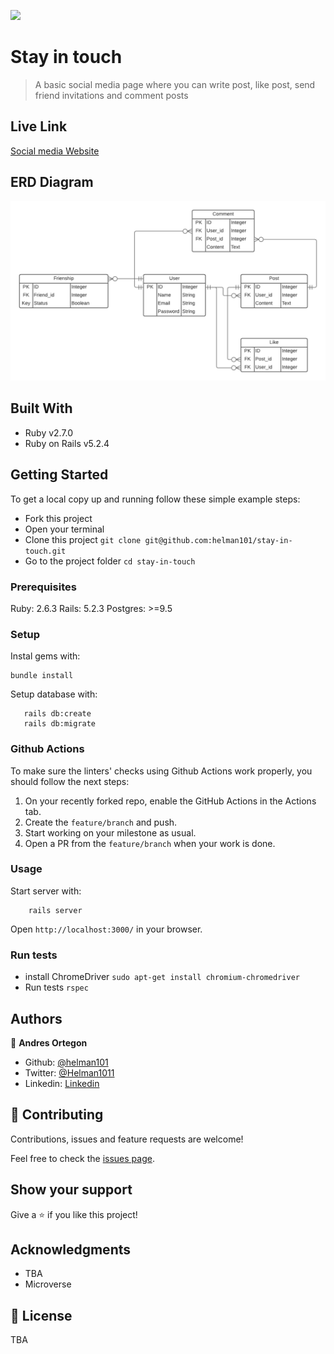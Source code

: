 ![](https://img.shields.io/badge/Microverse-blueviolet)

# Stay in touch

> A basic social media page where you can write post, like post, send friend invitations and comment posts

## Live Link

[Social media Website](https://peaceful-harbor-57366.herokuapp.com/users/sign_in)

## ERD Diagram

![screenshot](./docs/ERDdiagram2.png)

## Built With

- Ruby v2.7.0
- Ruby on Rails v5.2.4

## Getting Started

To get a local copy up and running follow these simple example steps:
- Fork this project
- Open your terminal
- Clone this project `git clone git@github.com:helman101/stay-in-touch.git`
- Go to the project folder `cd stay-in-touch`

### Prerequisites

Ruby: 2.6.3
Rails: 5.2.3
Postgres: >=9.5

### Setup

Instal gems with:

```
bundle install
```

Setup database with:

```
   rails db:create
   rails db:migrate
```

### Github Actions

To make sure the linters' checks using Github Actions work properly, you should follow the next steps:

1. On your recently forked repo, enable the GitHub Actions in the Actions tab.
2. Create the `feature/branch` and push.
3. Start working on your milestone as usual.
4. Open a PR from the `feature/branch` when your work is done.


### Usage

Start server with:

```
    rails server
```

Open `http://localhost:3000/` in your browser.

### Run tests

- install ChromeDriver `sudo apt-get install chromium-chromedriver`
- Run tests `rspec`


## Authors

👤 **Andres Ortegon**

- Github: [@helman101](https://github.com/helman101)
- Twitter: [@Helman1011](https://twitter.com/Helman1011)
- Linkedin: [Linkedin](https://www.linkedin.com/in/helman101/)

## 🤝 Contributing

Contributions, issues and feature requests are welcome!

Feel free to check the [issues page](issues/).

## Show your support

Give a ⭐️ if you like this project!

## Acknowledgments

- TBA
- Microverse

## 📝 License

TBA

